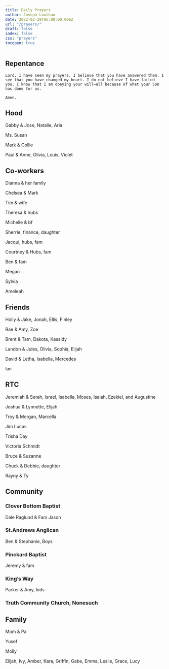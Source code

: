 ```yaml
---
title: Daily Prayers
author: Joseph Louthan
date: 2022-02-28T06:00:00.006Z
url: "/prayers/"
draft: false
index: false
css: "prayers"
tocopen: true
---
```

## Repentance

```text
Lord, I have seen my prayers. I believe that you have answered them. I see that you have changed my heart. I do not believe I have failed you. I know that I am obeying your will—​all because of what your Son has done for us.

Amen.
```

## Hood

Gabby & Jose, Natalie, Aria

Ms. Susan

Mark & Collie

Paul & Anne, Olivia, Louis, Violet

## Co-workers

Dianna & her family

Chelsea & Mark

Tim & wife

Theresa & hubs

Michelle & bf

Sherrie, finance, daughter

Jacqui, hubs, fam

Courtney & Hubs, fam

Ben & fam

Megan

Sylvia

Ameleah

## Friends

Holly & Jake, Jonah, Ellis, Finley

Rae & Amy, Zoe

Brent & Tam, Dakota, Kassidy

Landon & Jules, Olivia, Sophia, Elijah

David & Letha, Isabella, Mercedes

Ian

## RTC

Jeremiah & Serah, Israel, Isabella, Moses, Isaiah, Ezekiel, and Augustine

Joshua & Lynnette, Elijah

Troy & Morgan, Marcella

Jim Lucas

Trisha Day

Victoria Schmidt

Bruce & Suzanne

Chuck & Debbie, daughter

Rayny & Ty

## Community

### Clover Bottom Baptist  
Dale Raglund & Fam
Jason

### St.Andrews Anglican  

Ben & Stephanie, Boys

### Pinckard Baptist

Jeremy & fam

### King’s Way

Parker & Amy, kids

### Truth Community Church, Nonesuch

## Family

Mom & Pa

Yusef

Molly

Elijah, Ivy, Amber, Kara, Griffin, Gabe, Emma, Leslie, Grace, Lucy
